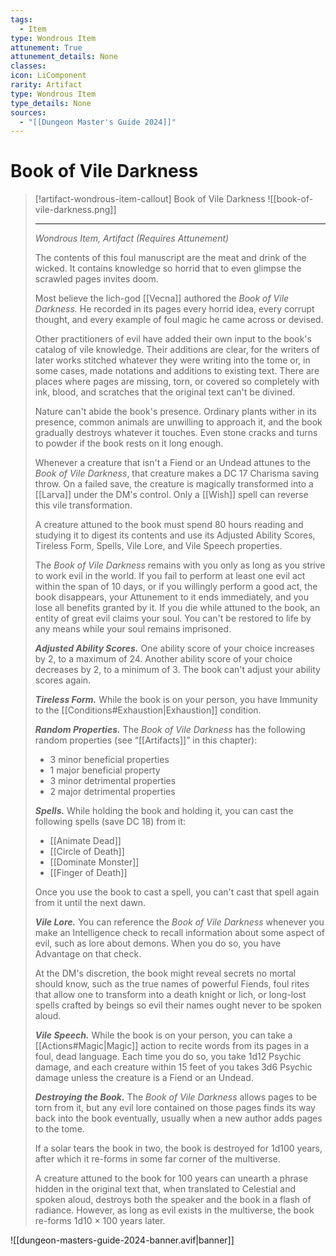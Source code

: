 ```yaml
---
tags:
  - Item
type: Wondrous Item
attunement: True
attunement_details: None
classes:
icon: LiComponent
rarity: Artifact
type: Wondrous Item
type_details: None
sources: 
  - "[[Dungeon Master's Guide 2024]]"
---
```

# Book of Vile Darkness
>[!artifact-wondrous-item-callout] Book of Vile Darkness
>![[book-of-vile-darkness.png]]
>
>- - -
>_Wondrous Item, Artifact (Requires Attunement)_
>
>The contents of this foul manuscript are the meat and drink of the wicked. It contains knowledge so horrid that to even glimpse the scrawled pages invites doom.
>
>Most believe the lich-god [[Vecna]] authored the _Book of Vile Darkness._ He recorded in its pages every horrid idea, every corrupt thought, and every example of foul magic he came across or devised.
>
>Other practitioners of evil have added their own input to the book's catalog of vile knowledge. Their additions are clear, for the writers of later works stitched whatever they were writing into the tome or, in some cases, made notations and additions to existing text. There are places where pages are missing, torn, or covered so completely with ink, blood, and scratches that the original text can't be divined.
>
>Nature can't abide the book's presence. Ordinary plants wither in its presence, common animals are unwilling to approach it, and the book gradually destroys whatever it touches. Even stone cracks and turns to powder if the book rests on it long enough.
>
>Whenever a creature that isn't a Fiend or an Undead attunes to the _Book of Vile Darkness_, that creature makes a DC 17 Charisma saving throw. On a failed save, the creature is magically transformed into a [[Larva]] under the DM's control. Only a [[Wish]] spell can reverse this vile transformation.
>
>A creature attuned to the book must spend 80 hours reading and studying it to digest its contents and use its Adjusted Ability Scores, Tireless Form, Spells, Vile Lore, and Vile Speech properties.
>
>The _Book of Vile Darkness_ remains with you only as long as you strive to work evil in the world. If you fail to perform at least one evil act within the span of 10 days, or if you willingly perform a good act, the book disappears, your Attunement to it ends immediately, and you lose all benefits granted by it. If you die while attuned to the book, an entity of great evil claims your soul. You can't be restored to life by any means while your soul remains imprisoned.
>
>**_Adjusted Ability Scores._** One ability score of your choice increases by 2, to a maximum of 24. Another ability score of your choice decreases by 2, to a minimum of 3. The book can't adjust your ability scores again.
>
>**_Tireless Form._** While the book is on your person, you have Immunity to the [[Conditions#Exhaustion\|Exhaustion]] condition.
>
>**_Random Properties._** The _Book of Vile Darkness_ has the following random properties (see “[[Artifacts]]” in this chapter):
>
>- 3 minor beneficial properties
>- 1 major beneficial property
>- 3 minor detrimental properties
>- 2 major detrimental properties
>
>**_Spells._** While holding the book and holding it, you can cast the following spells (save DC 18) from it:
>
>- [[Animate Dead]]
>- [[Circle of Death]]
>- [[Dominate Monster]]
>- [[Finger of Death]]
>
>Once you use the book to cast a spell, you can't cast that spell again from it until the next dawn.
>
>**_Vile Lore._** You can reference the _Book of Vile Darkness_ whenever you make an Intelligence check to recall information about some aspect of evil, such as lore about demons. When you do so, you have Advantage on that check.
>
>At the DM's discretion, the book might reveal secrets no mortal should know, such as the true names of powerful Fiends, foul rites that allow one to transform into a death knight or lich, or long-lost spells crafted by beings so evil their names ought never to be spoken aloud.
>
>**_Vile Speech._** While the book is on your person, you can take a [[Actions#Magic\|Magic]] action to recite words from its pages in a foul, dead language. Each time you do so, you take 1d12 Psychic damage, and each creature within 15 feet of you takes 3d6 Psychic damage unless the creature is a Fiend or an Undead.
>
>**_Destroying the Book._** The _Book of Vile Darkness_ allows pages to be torn from it, but any evil lore contained on those pages finds its way back into the book eventually, usually when a new author adds pages to the tome.
>
>If a solar tears the book in two, the book is destroyed for 1d100 years, after which it re-forms in some far corner of the multiverse.
>
>A creature attuned to the book for 100 years can unearth a phrase hidden in the original text that, when translated to Celestial and spoken aloud, destroys both the speaker and the book in a flash of radiance. However, as long as evil exists in the multiverse, the book re-forms 1d10 × 100 years later.
>


![[dungeon-masters-guide-2024-banner.avif|banner]]